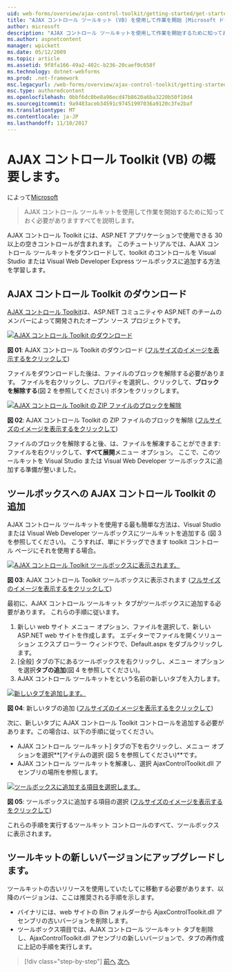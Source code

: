 ```yaml
---
uid: web-forms/overview/ajax-control-toolkit/getting-started/get-started-with-the-ajax-control-toolkit-vb
title: "AJAX コントロール ツールキット (VB) を使用して作業を開始 |Microsoft ドキュメント"
author: microsoft
description: "AJAX コントロール ツールキットを使用して作業を開始するために知っておく必要がありますすべてを説明します。"
ms.author: aspnetcontent
manager: wpickett
ms.date: 05/12/2009
ms.topic: article
ms.assetid: 9f8fa166-49a2-402c-b236-20caef0c658f
ms.technology: dotnet-webforms
ms.prod: .net-framework
msc.legacyurl: /web-forms/overview/ajax-control-toolkit/getting-started/get-started-with-the-ajax-control-toolkit-vb
msc.type: authoredcontent
ms.openlocfilehash: 0bbf6dc0be8a96ecd47b8620a6ba3220b50f10d4
ms.sourcegitcommit: 9a9483aceb34591c97451997036a9120c3fe2baf
ms.translationtype: MT
ms.contentlocale: ja-JP
ms.lasthandoff: 11/10/2017
---
```

<a name="get-started-with-the-ajax-control-toolkit-vb"></a>AJAX コントロール Toolkit (VB) の概要します。
====================
によって[Microsoft](https://github.com/microsoft)

> AJAX コントロール ツールキットを使用して作業を開始するために知っておく必要がありますすべてを説明します。


AJAX コントロール Toolkit には、ASP.NET アプリケーションで使用できる 30 以上の空きコントロールが含まれます。 このチュートリアルでは、AJAX コントロール ツールキットをダウンロードして、toolkit のコントロールを Visual Studio または Visual Web Developer Express ツールボックスに追加する方法を学習します。

## <a name="downloading-the-ajax-control-toolkit"></a>AJAX コントロール Toolkit のダウンロード

[AJAX コントロール Toolkit](http://devexpress.com/act)は、ASP.NET コミュニティや ASP.NET のチームのメンバーによって開発されたオープン ソース プロジェクトです。


[![AJAX コントロール Toolkit のダウンロード](get-started-with-the-ajax-control-toolkit-vb/_static/image1.jpg)](get-started-with-the-ajax-control-toolkit-vb/_static/image1.png)

**図 01**: AJAX コントロール Toolkit のダウンロード ([フルサイズのイメージを表示するをクリックして](get-started-with-the-ajax-control-toolkit-vb/_static/image2.png))


ファイルをダウンロードした後は、ファイルのブロックを解除する必要があります。 ファイルを右クリックし、プロパティを選択し、クリックして、**ブロックを解除する**(図 2 を参照してください) ボタンをクリックします。


[![AJAX コントロール Toolkit の ZIP ファイルのブロックを解除](get-started-with-the-ajax-control-toolkit-vb/_static/image2.jpg)](get-started-with-the-ajax-control-toolkit-vb/_static/image3.png)

**図 02**: AJAX コントロール Toolkit の ZIP ファイルのブロックを解除 ([フルサイズのイメージを表示するをクリックして](get-started-with-the-ajax-control-toolkit-vb/_static/image4.png))


ファイルのブロックを解除すると後、は、ファイルを解凍することができます: ファイルを右クリックして、**すべて展開**メニュー オプション。 ここで、このツールキットを Visual Studio または Visual Web Developer ツールボックスに追加する準備が整いました。

## <a name="adding-the-ajax-control-toolkit-to-the-toolbox"></a>ツールボックスへの AJAX コントロール Toolkit の追加

AJAX コントロール ツールキットを使用する最も簡単な方法は、Visual Studio または Visual Web Developer ツールボックスにツールキットを追加する (図 3 を参照してください)。 こうすれば、単にドラッグできます toolkit コントロール ページにそれを使用する場合。


[![AJAX コントロール Toolkit ツールボックスに表示されます。](get-started-with-the-ajax-control-toolkit-vb/_static/image3.jpg)](get-started-with-the-ajax-control-toolkit-vb/_static/image5.png)

**図 03**: AJAX コントロール Toolkit ツールボックスに表示されます ([フルサイズのイメージを表示するをクリックして](get-started-with-the-ajax-control-toolkit-vb/_static/image6.png))


最初に、AJAX コントロール ツールキット タブがツールボックスに追加する必要があります。 これらの手順に従います。

1. 新しい web サイト メニュー オプション、ファイルを選択して、新しい ASP.NET web サイトを作成します。 エディターでファイルを開くソリューション エクスプ ローラー ウィンドウで、Default.aspx をダブルクリックします。
2. [全般] タブの下にあるツールボックスを右クリックし、メニュー オプションを選択**タブの追加**(図 4 を参照してください)。
3. AJAX コントロール ツールキットをという名前の新しいタブを入力します。


[![新しいタブを追加します。](get-started-with-the-ajax-control-toolkit-vb/_static/image4.jpg)](get-started-with-the-ajax-control-toolkit-vb/_static/image7.png)

**図 04**: 新しいタブの追加 ([フルサイズのイメージを表示するをクリックして](get-started-with-the-ajax-control-toolkit-vb/_static/image8.png))


次に、新しいタブに AJAX コントロール Toolkit コントロールを追加する必要があります。この場合は、以下の手順に従ってください。

- AJAX コントロール ツールキット] タブの下を右クリックし、メニュー オプションを選択**[アイテムの選択 (図 5 を参照してください)**です。
- AJAX コントロール ツールキットを解凍し、選択 AjaxControlToolkit.dll アセンブリの場所を参照します。


[![ツールボックスに追加する項目を選択します。](get-started-with-the-ajax-control-toolkit-vb/_static/image5.jpg)](get-started-with-the-ajax-control-toolkit-vb/_static/image9.png)

**図 05**: ツールボックスに追加する項目の選択 ([フルサイズのイメージを表示するをクリックして](get-started-with-the-ajax-control-toolkit-vb/_static/image10.png))


これらの手順を実行するツールキット コントロールのすべて、ツールボックスに表示されます。

## <a name="upgrading-to-a-new-version-of-the-toolkit"></a>ツールキットの新しいバージョンにアップグレードします。

ツールキットの古いリリースを使用していたしてに移動する必要があります、以降のバージョンは、ここは推奨される手順を示します。

- バイナリには、web サイトの Bin フォルダーから AjaxControlToolkit.dll アセンブリの古いバージョンを削除します。
- ツールボックス項目では、AJAX コントロール ツールキット タブを削除し、AjaxControlToolkit.dll アセンブリの新しいバージョンで、タブの再作成に上記の手順を実行します。

>[!div class="step-by-step"]
[前へ](creating-a-custom-ajax-control-toolkit-control-extender-cs.md)
[次へ](using-ajax-control-toolkit-controls-and-control-extenders-vb.md)
